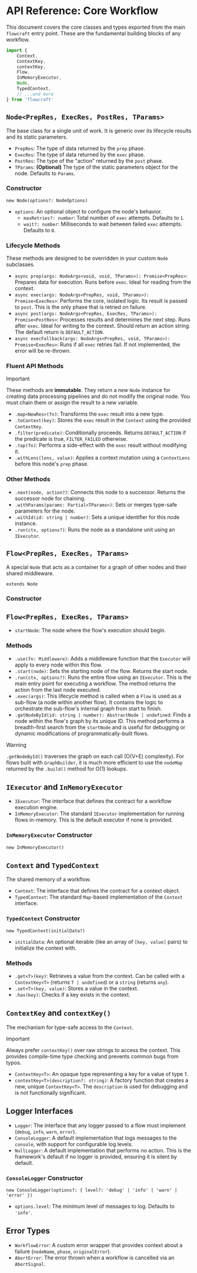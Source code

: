 # API Reference: Core Workflow

This document covers the core classes and types exported from the main `flowcraft` entry point. These are the fundamental building blocks of any workflow.

```typescript
import {
	Context,
	ContextKey,
	contextKey,
	Flow,
	InMemoryExecutor,
	Node,
	TypedContext,
	// ...and more
} from 'flowcraft'
```

## `Node<PrepRes, ExecRes, PostRes, TParams>`

The base class for a single unit of work. It is generic over its lifecycle results and its static parameters.

- `PrepRes`: The type of data returned by the `prep` phase.
- `ExecRes`: The type of data returned by the `exec` phase.
- `PostRes`: The type of the "action" returned by the `post` phase.
- `TParams`: **(Optional)** The type of the static parameters object for the node. Defaults to `Params`.

### Constructor

`new Node(options?: NodeOptions)`

- `options`: An optional object to configure the node's behavior.
  - `maxRetries?: number`: Total number of `exec` attempts. Defaults to `1`.
  - `wait?: number`: Milliseconds to wait between failed `exec` attempts. Defaults to `0`.

### Lifecycle Methods

These methods are designed to be overridden in your custom `Node` subclasses.

- `async prep(args: NodeArgs<void, void, TParams>): Promise<PrepRes>`: Prepares data for execution. Runs before `exec`. Ideal for reading from the context.
- `async exec(args: NodeArgs<PrepRes, void, TParams>): Promise<ExecRes>`: Performs the core, isolated logic. Its result is passed to `post`. This is the only phase that is retried on failure.
- `async post(args: NodeArgs<PrepRes, ExecRes, TParams>): Promise<PostRes>`: Processes results and determines the next step. Runs after `exec`. Ideal for writing to the context. Should return an action string. The default return is `DEFAULT_ACTION`.
- `async execFallback(args: NodeArgs<PrepRes, void, TParams>): Promise<ExecRes>`: Runs if all `exec` retries fail. If not implemented, the error will be re-thrown.

### Fluent API Methods

> [!IMPORTANT]
> These methods are **immutable**. They return a *new* `Node` instance for creating data processing pipelines and do not modify the original node. You must chain them or assign the result to a new variable.

- `.map<NewRes>(fn)`: Transforms the `exec` result into a new type.
- `.toContext(key)`: Stores the `exec` result in the `Context` using the provided `ContextKey`.
- `.filter(predicate)`: Conditionally proceeds. Returns `DEFAULT_ACTION` if the predicate is true, `FILTER_FAILED` otherwise.
- `.tap(fn)`: Performs a side-effect with the `exec` result without modifying it.
- `.withLens(lens, value)`: Applies a context mutation using a `ContextLens` before this node's `prep` phase.

### Other Methods

- `.next(node, action?)`: Connects this node to a successor. Returns the successor node for chaining.
- `.withParams(params: Partial<TParams>)`: Sets or merges type-safe parameters for the node.
- `.withId(id: string | number)`: Sets a unique identifier for this node instance.
- `.run(ctx, options?)`: Runs the node as a standalone unit using an `IExecutor`.

## `Flow<PrepRes, ExecRes, TParams>`

A special `Node` that acts as a container for a graph of other nodes and their shared middleware.

`extends Node`

### Constructor

## `Flow<PrepRes, ExecRes, TParams>`

- `startNode`: The node where the flow's execution should begin.

### Methods

- `.use(fn: Middleware)`: Adds a middleware function that the `Executor` will apply to every node within this flow.
- `.start(node)`: Sets the starting node of the flow. Returns the start node.
- `.run(ctx, options?)`: Runs the entire flow using an `IExecutor`. This is the main entry point for executing a workflow. The method returns the action from the last node executed.
- `.exec(args)`: This lifecycle method is called when a `Flow` is used as a sub-flow (a node within another flow). It contains the logic to orchestrate the sub-flow's internal graph from start to finish.
- `.getNodeById(id: string | number): AbstractNode | undefined`: Finds a node within the flow's graph by its unique ID. This method performs a breadth-first search from the `startNode` and is useful for debugging or dynamic modifications of programmatically-built flows.

> [!WARNING]
> `.getNodeById()` traverses the graph on each call (O(V+E) complexity). For flows built with `GraphBuilder`, it is much more efficient to use the `nodeMap` returned by the `.build()` method for O(1) lookups.

## `IExecutor` and `InMemoryExecutor`

- `IExecutor`: The interface that defines the contract for a workflow execution engine.
- `InMemoryExecutor`: The standard `IExecutor` implementation for running flows in-memory. This is the default executor if none is provided.

### `InMemoryExecutor` Constructor

`new InMemoryExecutor()`

## `Context` and `TypedContext`

The shared memory of a workflow.

- `Context`: The interface that defines the contract for a context object.
- `TypedContext`: The standard `Map`-based implementation of the `Context` interface.

### `TypedContext` Constructor

`new TypedContext(initialData?)`

- `initialData`: An optional iterable (like an array of `[key, value]` pairs) to initialize the context with.

### Methods

- `.get<T>(key)`: Retrieves a value from the context. Can be called with a `ContextKey<T>` (returns `T | undefined`) or a `string` (returns `any`).
- `.set<T>(key, value)`: Stores a value in the context.
- `.has(key)`: Checks if a key exists in the context.

## `ContextKey` and `contextKey()`

The mechanism for type-safe access to the `Context`.

> [!IMPORTANT]
> Always prefer `contextKey()` over raw strings to access the context. This provides compile-time type checking and prevents common bugs from typos.

- `ContextKey<T>`: An opaque type representing a key for a value of type `T`.
- `contextKey<T>(description?: string)`: A factory function that creates a new, unique `ContextKey<T>`. The `description` is used for debugging and is not functionally significant.

## Logger Interfaces

- `Logger`: The interface that any logger passed to a flow must implement (`debug`, `info`, `warn`, `error`).
- `ConsoleLogger`: A default implementation that logs messages to the `console`, with support for configurable log levels.
- `NullLogger`: A default implementation that performs no action. This is the framework's default if no logger is provided, ensuring it is silent by default.

### `ConsoleLogger` Constructor

`new ConsoleLogger(options?: { level?: 'debug' | 'info' | 'warn' | 'error' })`

- `options.level`: The minimum level of messages to log. Defaults to `'info'`.

## Error Types

- `WorkflowError`: A custom error wrapper that provides context about a failure (`nodeName`, `phase`, `originalError`).
- `AbortError`: The error thrown when a workflow is cancelled via an `AbortSignal`.
